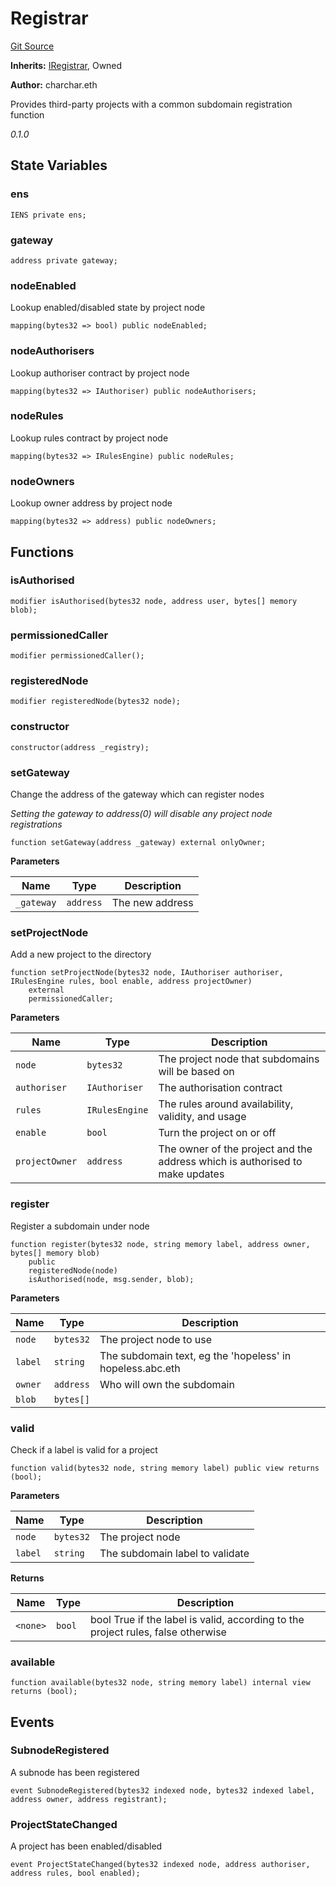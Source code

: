 # Registrar
[Git Source](https://github.com/me3-eth/protocol/blob/cac16b9d508f5af9fbf4095cd2346a7a6400c5e8/src/Registrar.sol)

**Inherits:**
[IRegistrar](/src/Registrar.sol/contract.IRegistrar.md), Owned

**Author:**
charchar.eth

Provides third-party projects with a common subdomain registration function

*0.1.0*


## State Variables
### ens

```solidity
IENS private ens;
```


### gateway

```solidity
address private gateway;
```


### nodeEnabled
Lookup enabled/disabled state by project node


```solidity
mapping(bytes32 => bool) public nodeEnabled;
```


### nodeAuthorisers
Lookup authoriser contract by project node


```solidity
mapping(bytes32 => IAuthoriser) public nodeAuthorisers;
```


### nodeRules
Lookup rules contract by project node


```solidity
mapping(bytes32 => IRulesEngine) public nodeRules;
```


### nodeOwners
Lookup owner address by project node


```solidity
mapping(bytes32 => address) public nodeOwners;
```


## Functions
### isAuthorised


```solidity
modifier isAuthorised(bytes32 node, address user, bytes[] memory blob);
```

### permissionedCaller


```solidity
modifier permissionedCaller();
```

### registeredNode


```solidity
modifier registeredNode(bytes32 node);
```

### constructor


```solidity
constructor(address _registry);
```

### setGateway

Change the address of the gateway which can register nodes

*Setting the gateway to address(0) will disable any project node registrations*


```solidity
function setGateway(address _gateway) external onlyOwner;
```
**Parameters**

|Name|Type|Description|
|----|----|-----------|
|`_gateway`|`address`|The new address|


### setProjectNode

Add a new project to the directory


```solidity
function setProjectNode(bytes32 node, IAuthoriser authoriser, IRulesEngine rules, bool enable, address projectOwner)
    external
    permissionedCaller;
```
**Parameters**

|Name|Type|Description|
|----|----|-----------|
|`node`|`bytes32`|The project node that subdomains will be based on|
|`authoriser`|`IAuthoriser`|The authorisation contract|
|`rules`|`IRulesEngine`|The rules around availability, validity, and usage|
|`enable`|`bool`|Turn the project on or off|
|`projectOwner`|`address`|The owner of the project and the address which is authorised to make updates|


### register

Register a subdomain under node


```solidity
function register(bytes32 node, string memory label, address owner, bytes[] memory blob)
    public
    registeredNode(node)
    isAuthorised(node, msg.sender, blob);
```
**Parameters**

|Name|Type|Description|
|----|----|-----------|
|`node`|`bytes32`|The project node to use|
|`label`|`string`|The subdomain text, eg the 'hopeless' in hopeless.abc.eth|
|`owner`|`address`|Who will own the subdomain|
|`blob`|`bytes[]`||


### valid

Check if a label is valid for a project


```solidity
function valid(bytes32 node, string memory label) public view returns (bool);
```
**Parameters**

|Name|Type|Description|
|----|----|-----------|
|`node`|`bytes32`|The project node|
|`label`|`string`|The subdomain label to validate|

**Returns**

|Name|Type|Description|
|----|----|-----------|
|`<none>`|`bool`|bool True if the label is valid, according to the project rules, false otherwise|


### available


```solidity
function available(bytes32 node, string memory label) internal view returns (bool);
```

## Events
### SubnodeRegistered
A subnode has been registered


```solidity
event SubnodeRegistered(bytes32 indexed node, bytes32 indexed label, address owner, address registrant);
```

### ProjectStateChanged
A project has been enabled/disabled


```solidity
event ProjectStateChanged(bytes32 indexed node, address authoriser, address rules, bool enabled);
```

